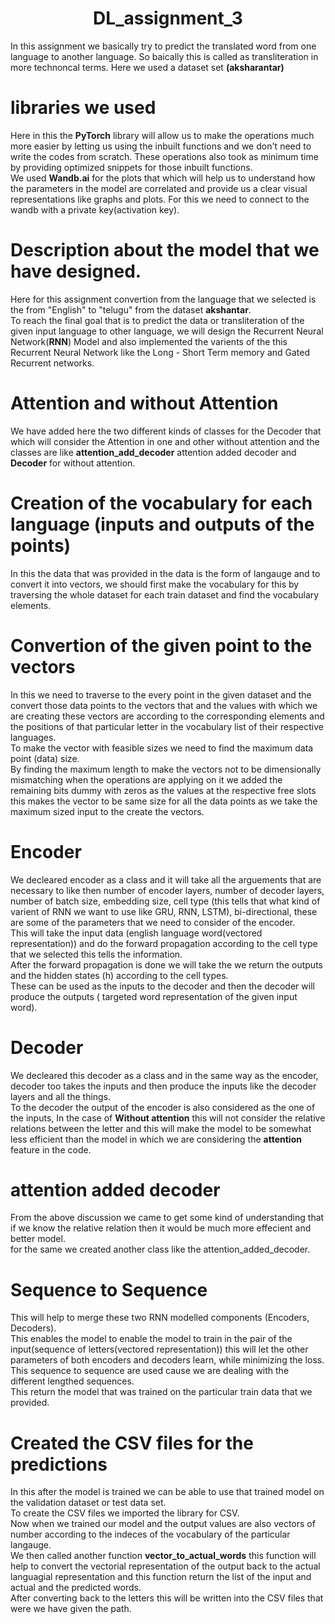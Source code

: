 # <center> DL_assignment_3 </center>
In this assignment we basically try to predict the translated word from one language to another language. So baically this is called as transliteration in more technoncal terms. Here we used a dataset set **(aksharantar)** 

# libraries we used
Here in this the **PyTorch** library will allow us to make the operations much more easier by letting us using the inbuilt functions and we don't need to write the codes from scratch. These operations also took as minimum time by providing optimized snippets for those inbuilt functions. <br>
We used **Wandb.ai** for the plots that which will help us to understand how the parameters in the model are correlated and provide us a clear visual representations like graphs and plots. For this we need to connect to the wandb with a private key(activation key). <br>
# Description about the model that we have designed.
Here for this assignment convertion from the language that we selected is the from "English" to "telugu" from the dataset **akshantar**.<br>
To reach the final goal that is to predict the data or transliteration of the given input language to other language, we will design the Recurrent Neural Network(**RNN**) Model and also implemented the varients of the this Recurrent Neural Network like the Long - Short Term memory and Gated Recurrent networks.<br>

# Attention and without Attention
We have added here the two different kinds of classes for the Decoder that which will consider the Attention in one and other without attention and the classes are like **attention_add_decoder** attention added decoder and **Decoder** for without attention.<br>

# Creation of the vocabulary for each language (inputs and outputs of the points)
In this the data that was provided in the data is the form of langauge and to convert it into vectors, we should first make the vocabulary for this by traversing the whole dataset for each train dataset and find the vocabulary elements.<br>


# Convertion of the given point to the vectors
In this we need to traverse to the every point in the given dataset and the convert those data points to the vectors that and the values with which we are creating these vectors are according to the corresponding elements and the positions of that particular letter in the vocabulary list of their respective languages.<br>
To make the vector with feasible sizes we need to find the maximum data point (data) size.<br>
By finding the maximum length to make the vectors not to be dimensionally mismatching when the operations are applying on it we added the remaining bits dummy with zeros as the values at the respective free slots this makes the vector to be same size for all the data points as we take the maximum sized input to the create the vectors. <br>

# Encoder 
We decleared encoder as a class and it will take all the arguements that are necessary to like then number of encoder layers, number of decoder layers, number of batch size, embedding size, cell type (this tells that what kind of varient of RNN we want to use like GRU, RNN, LSTM), bi-directional, these are some of the parameters that we need to consider of the encoder.<br>
This will take the input data (english language word(vectored representation)) and do the forward propagation according to the cell type that we selected this tells the information. <br>
After the forward propagation is done we will take the we return the outputs and the hidden states (h) according to the cell types. <br>
These can be used as the inputs to the decoder and then the decoder will produce the outputs ( targeted word representation of the given input word). <br>

# Decoder
We decleared this decoder as a class and in the same way as the encoder, decoder too takes the inputs and then produce the inputs like the decoder layers and all the things. <br>
To the decoder the output of the encoder is also considered as the one of the inputs, In the case of **Without attention** this will not consider the relative relations between the letter and this will make the model to be somewhat less efficient than the model in which we are considering the **attention** feature in the code.<br>

# attention added decoder
From the above discussion we came to get some kind of understanding that if we know the relative relation then it would be much more effecient and better model.<br>
for the same we created another class like the attention_added_decoder.<br>

# Sequence to Sequence 
This will help to merge these two RNN modelled components (Encoders, Decoders). <br>
This enables the model to enable the model to train in the pair of the input(sequence of letters(vectored representation)) this will let the other parameters of both encoders and decoders learn, while minimizing the loss. <br>
This sequence to sequence are used cause we are dealing with the different lengthed sequences. <br>
This return the model that was trained on the particular train data that we provided. <br>

# Created the CSV files for the predictions
In this after the model is trained we can be able to use that trained model on the validation dataset or test data set.<br>
To create the CSV files we imported the library for CSV. <br>
Now when we trained our model and the output values are also vectors of number according to the indeces of the vocabulary of the particular langauge.<br>
We then called another function **vector_to_actual_words** this function will help to convert the vectorial representation of the output back to the actual languagial representation and this function return the list of the input and actual and the predicted words.<br> 
After converting back to the letters this will be written into the CSV files that were we have given the path. <br>

